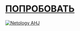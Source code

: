 # [ПОПРОБОВАТЬ](https://johnnystorm19.github.io/ahj-HTML_forms-task_2/)

[![Netology AHJ](https://github.com/JohnnyStorm19/ahj-HTML_forms-task_2/actions/workflows/web.yml/badge.svg)](https://github.com/JohnnyStorm19/ahj-HTML_forms-task_2/actions/workflows/web.yml)

